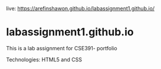 live: https://arefinshawon.github.io/labassignment1.github.io/
# labassignment1.github.io
This is a lab assignment for CSE391- portfolio 

Technologies:
HTML5 and CSS
